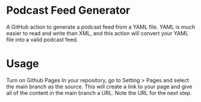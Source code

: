 # Podcast Feed Generator
A GitHub action to generate a podcast feed from a YAML file. YAML is much easier to read and write than XML, and this action will convert your YAML file into a valid podcast feed.

# Usage
Turn on Github Pages
In your repository, go to Setting > Pages and select the main branch as the source. This will create a link to your page and give all of the content in the main branch a URL. Note the URL for the next step.
